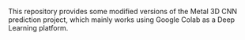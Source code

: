 This repository provides some modified versions of the Metal 3D CNN prediction project, which mainly works using Google Colab as a Deep Learning platform.
